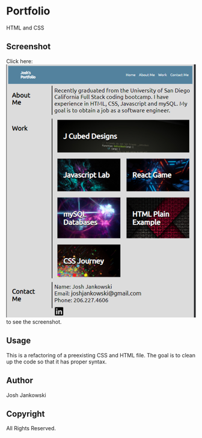 # Portfolio

HTML and CSS
## Screenshot

Click here: ![img](/Images/capture.PNG) to see the screenshot.

## Usage

This is a refactoring of a preexisting CSS and HTML file. The goal is to clean up the code so that it has proper syntax.

## Author

Josh Jankowski

## Copyright
All Rights Reserved.